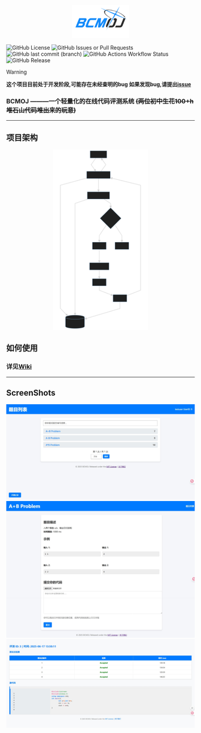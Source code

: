 <p align="center">
  <img src="https://raw.githubusercontent.com/SleepingCui/BCMOJ/master/imgs/logo.png" alt="logo" width=30%/>
</p>

![GitHub License](https://img.shields.io/github/license/SleepingCui/BCMOJ)
![GitHub Issues or Pull Requests](https://img.shields.io/github/issues-pr/SleepingCui/BCMOJ)
![GitHub last commit (branch)](https://img.shields.io/github/last-commit/SleepingCui/BCMOJ/master)
![GitHub Actions Workflow Status](https://img.shields.io/github/actions/workflow/status/SleepingCui/BCMOJ/maven.yml)
![GitHub Release](https://img.shields.io/github/v/release/SleepingCui/BCMOJ)

> [!WARNING]
> **这个项目目前处于开发阶段,可能存在未经查明的bug
> 如果发现bug,请提出[issue](https://github.com/SleepingCui/BCMOJ/issues)**
### **BCMOJ** ———一个轻量化的在线代码评测系统 ~~(两位初中生花100+h堆石山代码堆出来的玩意)~~
---

## 项目架构
<p align="center">
  <img src="https://raw.githubusercontent.com/SleepingCui/BCMOJ/master/imgs/md1.svg" alt="System Architecture" width="50%"/>
</p>

## 如何使用

### 详见[Wiki](https://github.com/SleepingCui/BCMOJ/wiki)

---

## ScreenShots

<p align="center">
  <img src="https://raw.githubusercontent.com/SleepingCui/BCMOJ/master/imgs/ss1.png" alt="ss1"/>
  <img src="https://raw.githubusercontent.com/SleepingCui/BCMOJ/master/imgs/ss2.png" alt="ss2"/>
  <img src="https://raw.githubusercontent.com/SleepingCui/BCMOJ/master/imgs/ss3.png" alt="ss3"/>
</p>
